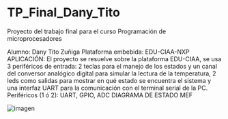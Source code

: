# TP_Final_Dany_Tito
Proyecto del trabajo final para el curso Programación de microprocesadores 

Alumno: Dany Tito Zuñiga
Plataforma embebida: EDU-CIAA-NXP
APLICACIÓN:
El proyecto se resuelve sobre la plataforma EDU-CIAA, se usa 3 periféricos de entrada: 2
teclas para el manejo de los estados y un canal del conversor analógico digital para simular la
lectura de la temperatura, 2 leds como salidas para mostrar en qué estado se encuentra el
sistema y una interfaz UART para la comunicación con el terminal serial de la PC.
Periféricos (1 ó 2):
UART, GPIO, ADC
DIAGRAMA DE ESTADO MEF

![imagen](https://user-images.githubusercontent.com/86753053/131221307-b0820269-e642-4322-aadf-aafa2d3db6e5.png)

